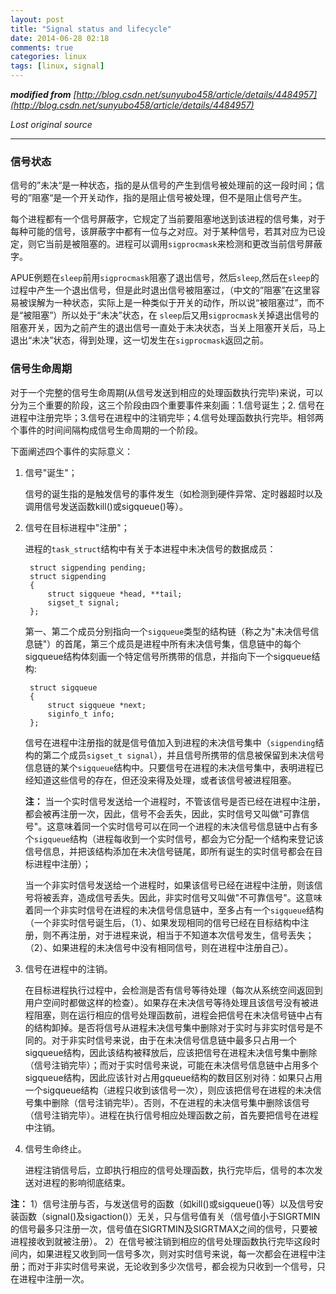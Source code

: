 ```yaml
---
layout: post
title: "Signal status and lifecycle"
date: 2014-06-28 02:18
comments: true
categories: linux
tags: [linux, signal]
---
```


<i>**modified from** [http://blog.csdn.net/sunyubo458/article/details/4484957](http://blog.csdn.net/sunyubo458/article/details/4484957)</i>

*Lost original source*

* * * * *


### 信号状态 ###

信号的”未决“是一种状态，指的是从信号的产生到信号被处理前的这一段时间；信号的”阻塞“是一个开关动作，指的是阻止信号被处理，但不是阻止信号产生。 

每个进程都有一个信号屏蔽字，它规定了当前要阻塞地送到该进程的信号集，对于每种可能的信号，该屏蔽字中都有一位与之对应。对于某种信号，若其对应为已设定，则它当前是被阻塞的。进程可以调用`sigprocmask`来检测和更改当前信号屏蔽字。


APUE例题在`sleep`前用`sigprocmask`阻塞了退出信号，然后`sleep`,然后在`sleep`的过程中产生一个退出信号，但是此时退出信号被阻塞过，（中文的”阻塞”在这里容易被误解为一种状态，实际上是一种类似于开关的动作，所以说“被阻塞过”，而不是“被阻塞”）所以处于“未决”状态，在 `sleep`后又用`sigprocmask`关掉退出信号的阻塞开关，因为之前产生的退出信号一直处于未决状态，当关上阻塞开关后，马上退出“未决”状态，得到处理，这一切发生在`sigprocmask`返回之前。 

### 信号生命周期 ###

对于一个完整的信号生命周期(从信号发送到相应的处理函数执行完毕)来说，可以分为三个重要的阶段，这三个阶段由四个重要事件来刻画：1.信号诞生；2. 信号在进程中注册完毕；3.信号在进程中的注销完毕；4.信号处理函数执行完毕。相邻两个事件的时间间隔构成信号生命周期的一个阶段。

下面阐述四个事件的实际意义：



1. 信号"诞生"；
	
	信号的诞生指的是触发信号的事件发生（如检测到硬件异常、定时器超时以及调用信号发送函数kill()或sigqueue()等）。 



1. 信号在目标进程中"注册"；
   
	进程的`task_struct`结构中有关于本进程中未决信号的数据成员：
 
		struct sigpending pending;
		struct sigpending
		{
		    struct sigqueue *head, **tail;
		    sigset_t signal;
		};

	第一、第二个成员分别指向一个`sigqueue`类型的结构链（称之为"未决信号信息链"）的首尾，第三个成员是进程中所有未决信号集，信息链中的每个sigqueue结构体刻画一个特定信号所携带的信息，并指向下一个sigqueue结构: 

		struct sigqueue
		{
		    struct sigqueue *next;
		    siginfo_t info;
		};

    信号在进程中注册指的就是信号值加入到进程的未决信号集中（`sigpending`结构的第二个成员`sigset_t signal`），并且信号所携带的信息被保留到未决信号信息链的某个`sigqueue`结构中。只要信号在进程的未决信号集中，表明进程已经知道这些信号的存在，但还没来得及处理，或者该信号被进程阻塞。 

	**注：** 
    当一个实时信号发送给一个进程时，不管该信号是否已经在进程中注册，都会被再注册一次，因此，信号不会丢失，因此，实时信号又叫做"可靠信号"。这意味着同一个实时信号可以在同一个进程的未决信号信息链中占有多个`sigqueue`结构（进程每收到一个实时信号，都会为它分配一个结构来登记该信号信息，并把该结构添加在未决信号链尾，即所有诞生的实时信号都会在目标进程中注册）； 

	当一个非实时信号发送给一个进程时，如果该信号已经在进程中注册，则该信号将被丢弃，造成信号丢失。因此，非实时信号又叫做"不可靠信号"。这意味着同一个非实时信号在进程的未决信号信息链中，至多占有一个`sigqueue`结构（一个非实时信号诞生后，（1）、如果发现相同的信号已经在目标结构中注册，则不再注册，对于进程来说，相当于不知道本次信号发生，信号丢失；（2）、如果进程的未决信号中没有相同信号，则在进程中注册自己）。 



1. 信号在进程中的注销。

	在目标进程执行过程中，会检测是否有信号等待处理（每次从系统空间返回到用户空间时都做这样的检查）。如果存在未决信号等待处理且该信号没有被进程阻塞，则在运行相应的信号处理函数前，进程会把信号在未决信号链中占有的结构卸掉。是否将信号从进程未决信号集中删除对于实时与非实时信号是不同的。对于非实时信号来说，由于在未决信号信息链中最多只占用一个sigqueue结构，因此该结构被释放后，应该把信号在进程未决信号集中删除（信号注销完毕）；而对于实时信号来说，可能在未决信号信息链中占用多个sigqueue结构，因此应该针对占用gqueue结构的数目区别对待：如果只占用一个sigqueue结构（进程只收到该信号一次），则应该把信号在进程的未决信号集中删除（信号注销完毕）。否则，不在进程的未决信号集中删除该信号（信号注销完毕）。进程在执行信号相应处理函数之前，首先要把信号在进程中注销。 



1. 信号生命终止。
	
	进程注销信号后，立即执行相应的信号处理函数，执行完毕后，信号的本次发送对进程的影响彻底结束。 

**注：** 
1）信号注册与否，与发送信号的函数（如kill()或sigqueue()等）以及信号安装函数（signal()及sigaction()）无关，只与信号值有关（信号值小于SIGRTMIN的信号最多只注册一次，信号值在SIGRTMIN及SIGRTMAX之间的信号，只要被进程接收到就被注册）。 
2）在信号被注销到相应的信号处理函数执行完毕这段时间内，如果进程又收到同一信号多次，则对实时信号来说，每一次都会在进程中注册；而对于非实时信号来说，无论收到多少次信号，都会视为只收到一个信号，只在进程中注册一次。